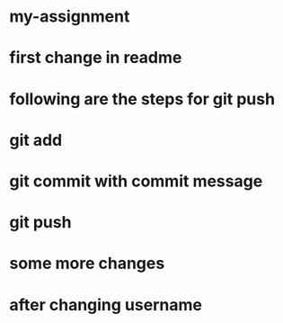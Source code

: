 # my-assignment
# first change in readme
# following are the steps for git push
# git add
# git commit with commit message
# git push
# some more changes
# after changing username